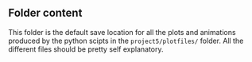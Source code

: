 ## Folder content
This folder is the default save location for all the plots and animations produced by the python scipts in the `project5/plotfiles/` folder. All the different files should be pretty self explanatory. 
